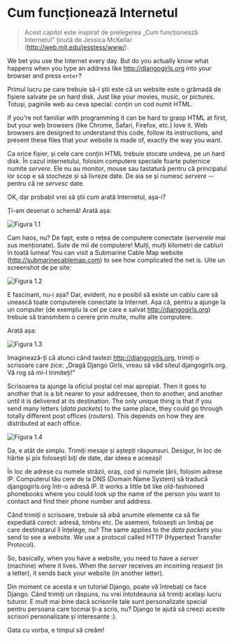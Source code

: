 # Cum funcționează Internetul

> Acest capitol este inspirat de prelegerea „Cum funcționează Internetul” ținută de Jessica McKellar (http://web.mit.edu/jesstess/www/).

We bet you use the Internet every day. But do you actually know what happens when you type an address like http://djangogirls.org into your browser and press `enter`?

Primul lucru pe care trebuie să-l știi este că un website este o grămadă de fișiere salvate pe un hard disk. Just like your movies, music, or pictures. Totuși, paginile web au ceva special: conțin un cod numit HTML.

If you're not familiar with programming it can be hard to grasp HTML at first, but your web browsers (like Chrome, Safari, Firefox, etc.) love it. Web browsers are designed to understand this code, follow its instructions, and present these files that your website is made of, exactly the way you want.

Ca orice fișier, și cele care conțin HTML trebuie stocate undeva, pe un hard disk. În cazul internetului, folosim computere speciale foarte puternice numite *servere*. Ele nu au monitor, mouse sau tastatură pentru că principalul lor scop e să stocheze și să livreze date. De aia se și numesc *servere* -- pentru că ne *servesc* date.

OK, dar probabil vrei să știi cum arată Internetul, așa-i?

Ți-am desenat o schemă! Arată așa:

![Figura 1.1][1]

 [1]: images/internet_1.png

Cam haos, nu? De fapt, este o rețea de computere conectate (*serverele* mai sus menționate). Sute de mii de computere! Mulți, mulți kilometri de cabluri în toată lumea! You can visit a Submarine Cable Map website (http://submarinecablemap.com) to see how complicated the net is. Uite un screenshot de pe site:

![Figura 1.2][2]

 [2]: images/internet_3.png

E fascinant, nu-i așa? Dar, evident, nu e posibil să existe un cablu care să unească toate computerele conectate la Internet. Așa că, pentru a ajunge la un computer (de exemplu la cel pe care e salvat http://djangogirls.org) trebuie să transmitem o cerere prin multe, multe alte computere.

Arată așa:

![Figura 1.3][3]

 [3]: images/internet_2.png

Imaginează-ți că atunci când tastezi http://djangogirls.org, trimiți o scrisoare care zice: „Dragă Django Girls, vreau să văd siteul djangogirls.org. Vă rog să mi-l trimiteți!”

Scrisoarea ta ajunge la oficiul poștal cel mai apropiat. Then it goes to another that is a bit nearer to your addressee, then to another, and another until it is delivered at its destination. The only unique thing is that if you send many letters (*data packets*) to the same place, they could go through totally different post offices (*routers*). This depends on how they are distributed at each office.

![Figura 1.4][4]

 [4]: images/internet_4.png

Da, e atât de simplu. Trimiți mesaje și aștepți răspunsuri. Desigur, în loc de hârtie și pix folosești biți de date, dar ideea e aceeași!

În loc de adrese cu numele străzii, oraș, cod și numele țării, folosim adrese IP. Computerul tău cere de la DNS (Domain Name System) să traducă djangogirls.org într-o adresă IP. It works a little bit like old-fashioned phonebooks where you could look up the name of the person you want to contact and find their phone number and address.

Când trimiți o scrisoare, trebuie să aibă anumite elemente ca să fie expediată corect: adresă, timbru etc. De asemeni, folosești un limbaj pe care destinatarul îl înțelege, nu? The same applies to the *data packets* you send to see a website. We use a protocol called HTTP (Hypertext Transfer Protocol).

So, basically, when you have a website, you need to have a *server* (machine) where it lives. When the *server* receives an incoming *request* (in a letter), it sends back your website (in another letter).

Din moment ce acesta e un tutorial Django, poate vă întrebați ce face Django. Când trimiți un răspuns, nu vrei întotdeauna să trimiți același lucru tuturor. E mult mai bine dacă scrisorile tale sunt personalizate special pentru persoana care tocmai ți-a scris, nu? Django te ajută să creezi aceste scrisori personalizate și interesante :).

Gata cu vorba, e timpul să creăm!